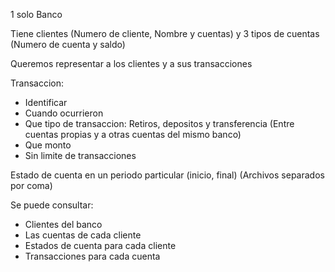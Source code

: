 1 solo Banco

Tiene clientes (Numero de cliente, Nombre y cuentas) y 3 tipos de cuentas (Numero de cuenta y saldo)

Queremos representar a los clientes y a sus transacciones

Transaccion:
- Identificar 
- Cuando ocurrieron
- Que tipo de transaccion: Retiros, depositos y transferencia (Entre cuentas propias y a otras cuentas del mismo banco)
- Que monto
- Sin limite de transacciones

Estado de cuenta en un periodo particular (inicio, final) (Archivos separados por coma)

Se puede consultar:

- Clientes del banco
- Las cuentas de cada cliente
- Estados de cuenta para cada cliente
- Transacciones para cada cuenta